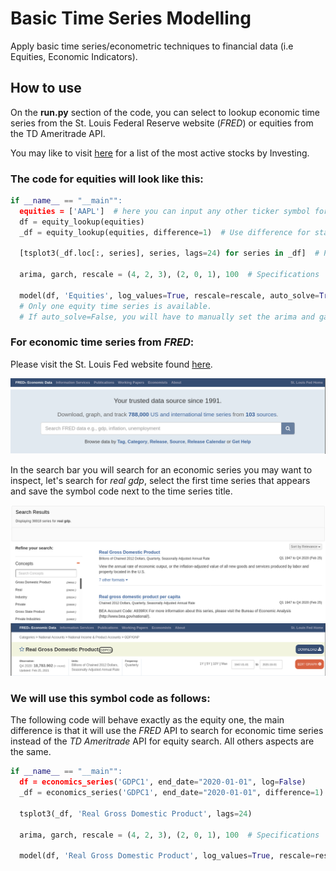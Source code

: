 # Basic Time Series Modelling
Apply basic time series/econometric techniques to financial data (i.e Equities, Economic Indicators).

## How to use
On the **run.py** section of the code, you can select to lookup economic time series from the St. Louis Federal Reserve website (*FRED*) or equities from the TD Ameritrade API.

You may like to visit [here](https://www.investing.com/equities/most-active-stocks) for a list of the most active stocks by Investing.

### The code for equities will look like this:
```python
if __name__ == "__main"":
  equities = ['AAPL']  # here you can input any other ticker symbol for equities as a list.
  df = equity_lookup(equities)
  _df = equity_lookup(equities, difference=1)  # Use difference for stationarity.
  
  [tsplot3(_df.loc[:, series], series, lags=24) for series in _df]  # Plot the time series.
  
  arima, garch, rescale = (4, 2, 3), (2, 0, 1), 100  # Specifications

  model(df, 'Equities', log_values=True, rescale=rescale, auto_solve=True)  
  # Only one equity time series is available.
  # If auto_solve=False, you will have to manually set the arima and garch specifications to the model.
```

### For economic time series from *FRED*:

Please visit the St. Louis Fed website found [here](https://fred.stlouisfed.org/).

![On top of the page you'll find the search bar for time series data.](https://github.com/sirHamilton/basic_time_series_modelling/blob/main/screenshots/fred_website.png "St. Louis Federal Reserve Page")

In the search bar you will search for an economic series you may want to inspect, let's search for *real gdp*, select the first time series that appears and save the symbol code next to the time series title.

![Real GDP search.](https://github.com/sirHamilton/basic_time_series_modelling/blob/main/screenshots/rgdp.png "RGDP Search")
![Real GDP selection and title name.](https://github.com/sirHamilton/basic_time_series_modelling/blob/main/screenshots/rgdp_name.png "Real Gross Domestic Product Time Series")

### We will use this symbol code as follows:
The following code will behave exactly as the equity one, the main difference is that it will use the *FRED* API to search for economic time series instead of the *TD Ameritrade* API for equity search. All others aspects are the same.

```python
if __name__ == "__main"":
  df = economics_series('GDPC1', end_date="2020-01-01", log=False) 
  _df = economics_series('GDPC1', end_date="2020-01-01", difference=1)

  tsplot3(_df, 'Real Gross Domestic Product', lags=24)

  arima, garch, rescale = (4, 2, 3), (2, 0, 1), 100  # Specifications

  model(df, 'Real Gross Domestic Product', log_values=True, rescale=rescale, auto_solve=True)
```

